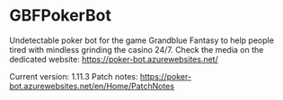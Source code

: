 # GBFPokerBot
Undetectable poker bot for the game Grandblue Fantasy to help people tired with mindless grinding the casino 24/7.
Check the media on the dedicated website:
https://poker-bot.azurewebsites.net/

Current version: 1.11.3
Patch notes: https://poker-bot.azurewebsites.net/en/Home/PatchNotes
